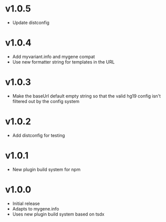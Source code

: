 # v1.0.5

- Update distconfig

# v1.0.4

- Add myvariant.info and mygene compat
- Use new formatter string for templates in the URL

# v1.0.3

- Make the baseUrl default empty string so that the valid hg19 config isn't filtered out by the config system

# v1.0.2

- Add distconfig for testing

# v1.0.1

- New plugin build system for npm

# v1.0.0

- Initial release
- Adapts to mygene.info
- Uses new plugin build system based on tsdx
